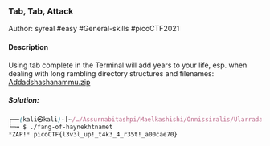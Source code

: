 ### Tab, Tab, Attack

Author: syreal
#easy #General-skills #picoCTF2021 
#### Description

Using tab complete in the Terminal will add years to your life, esp. when dealing with long rambling directory structures and filenames: [Addadshashanammu.zip](https://mercury.picoctf.net/static/a350754a299cb58988d6d47aed5be3ba/Addadshashanammu.zip)

##### Solution:
```css
┌──(kali㉿kali)-[~/…/Assurnabitashpi/Maelkashishi/Onnissiralis/Ularradallaku]
└─╼ $ ./fang-of-haynekhtnamet 
*ZAP!* picoCTF{l3v3l_up!_t4k3_4_r35t!_a00cae70}
```
